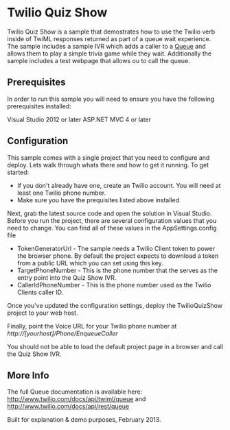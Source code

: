 Twilio Quiz Show
==============

Twilio Quiz Show is a sample that demostrates how to use the Twilio [<Gather>](http://www.twilio.com/docs/api/twiml/gather) verb inside of TwiML responses returned as part of a queue wait experience.  The sample includes a sample IVR which adds a caller to a [Queue](http://www.twilio.com/docs/api/twiml/enqueue) and allows them to play a simple trivia game while they wait.  Additionally the sample includes a test webpage that allows ou to call the queue.

Prerequisites
--------------
In order to run this sample you will need to ensure you have the following prerequisites installed:

Visual Studio 2012 or later
ASP.NET MVC 4 or later

Configuration
--------------
This sample comes with a single project that you need to configure and deploy. Lets walk through whats there and how to get it running. To get started:

* If you don't already have one, create an Twilio account.  You will need at least one Twilio phone number.
* Make sure you have the prequisites listed above installed

Next, grab the latest source code and open the solution in Visual Studio.  Before you run the project, there are several configuration values that you need to change.  You can find all of these values in the AppSettings.config file

* TokenGeneratorUrl - The sample needs a Twilio Client token to power the browser phone.  By default the project expects to download a token from a public URL which you can set using this key.
* TargetPhoneNumber - This is the phone number that the serves as the entry point into the Quiz Show IVR.
* CallerIdPhoneNumber - This is the phone number used as the Twilio Clients caller ID.

Once you've updated the configuration settings, deploy the TwilioQuizShow project to your web host.

Finally, point the Voice URL for your Twilio phone number at _http://[yourhost]/Phone/EnqueueCaller_

You should not be able to load the default project page in a browser and call the Quiz Show IVR.

More Info
-------------
The full Queue documentation is available here: http://www.twilio.com/docs/api/twiml/queue and http://www.twilio.com/docs/api/rest/queue

Built for explanation & demo purposes, February 2013.

